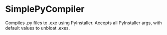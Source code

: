 # SimplePyCompiler
Compiles .py files to .exe using PyInstaller. Accepts all PyInstaller args, with default values to unbloat .exes.
